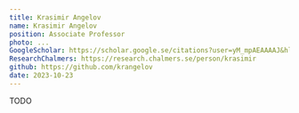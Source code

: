 ```yaml
---
title: Krasimir Angelov
name: Krasimir Angelov
position: Associate Professor
photo: ...
GoogleScholar: https://scholar.google.se/citations?user=yM_mpAEAAAAJ&hl=en
ResearchChalmers: https://research.chalmers.se/person/krasimir
github: https://github.com/krangelov
date: 2023-10-23
---
```

TODO
